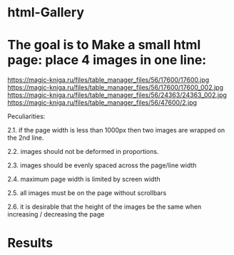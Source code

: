 # html-Gallery
# The goal is to Make a small html page: place 4 images in one line:

https://magic-kniga.ru/files/table_manager_files/56/17600/17600.jpg
https://magic-kniga.ru/files/table_manager_files/56/17600/17600_002.jpg
https://magic-kniga.ru/files/table_manager_files/56/24363/24363_002.jpg
https://magic-kniga.ru/files/table_manager_files/56/47600/2.jpg

Peculiarities:

2.1. if the page width is less than 1000px then two images are wrapped on the 2nd line.

2.2. images should not be deformed in proportions.

2.3. images should be evenly spaced across the page/line width

2.4. maximum page width is limited by screen width

2.5. all images must be on the page without scrollbars

2.6. it is desirable that the height of the images be the same when increasing / decreasing the page


# Results
